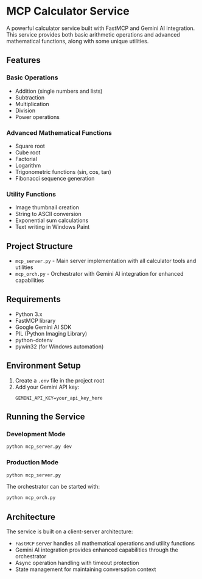 # MCP Calculator Service

A powerful calculator service built with FastMCP and Gemini AI integration. This service provides both basic arithmetic operations and advanced mathematical functions, along with some unique utilities.

## Features

### Basic Operations
- Addition (single numbers and lists)
- Subtraction
- Multiplication
- Division
- Power operations

### Advanced Mathematical Functions
- Square root
- Cube root
- Factorial
- Logarithm
- Trigonometric functions (sin, cos, tan)
- Fibonacci sequence generation

### Utility Functions
- Image thumbnail creation
- String to ASCII conversion
- Exponential sum calculations
- Text writing in Windows Paint

## Project Structure

- `mcp_server.py` - Main server implementation with all calculator tools and utilities
- `mcp_orch.py` - Orchestrator with Gemini AI integration for enhanced capabilities

## Requirements

- Python 3.x
- FastMCP library
- Google Gemini AI SDK
- PIL (Python Imaging Library)
- python-dotenv
- pywin32 (for Windows automation)

## Environment Setup

1. Create a `.env` file in the project root
2. Add your Gemini API key:
   ```
   GEMINI_API_KEY=your_api_key_here
   ```

## Running the Service

### Development Mode
```bash
python mcp_server.py dev
```

### Production Mode
```bash
python mcp_server.py
```

The orchestrator can be started with:
```bash
python mcp_orch.py
```

## Architecture

The service is built on a client-server architecture:
- `FastMCP` server handles all mathematical operations and utility functions
- Gemini AI integration provides enhanced capabilities through the orchestrator
- Async operation handling with timeout protection
- State management for maintaining conversation context
